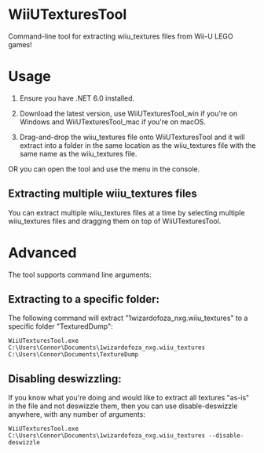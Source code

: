 # WiiUTexturesTool

Command-line tool for extracting wiiu_textures files from Wii-U LEGO games!

# Usage

1. Ensure you have .NET 6.0 installed.

2. Download the latest version, use WiiUTexturesTool_win if you're on Windows and WiiUTexturesTool_mac if you're on macOS.

3. Drag-and-drop the wiiu_textures file onto WiiUTexturesTool and it will extract into a folder in the same location as the wiiu_textures file with the same name as the wiiu_textures file.

OR you can open the tool and use the menu in the console.

## Extracting multiple wiiu_textures files
You can extract multiple wiiu_textures files at a time by selecting multiple wiiu_textures files and dragging them on top of WiiUTexturesTool.

# Advanced

The tool supports command line arguments:

## Extracting to a specific folder:

The following command will extract "1wizardofoza_nxg.wiiu_textures" to a specific folder "TexturedDump":

`WiiUTexturesTool.exe C:\Users\Connor\Documents\1wizardofoza_nxg.wiiu_textures C:\Users\Connor\Documents\TextureDump`

## Disabling deswizzling:

If you know what you're doing and would like to extract all textures "as-is" in the file and not deswizzle them, then you can use disable-deswizzle anywhere, with any number of arguments:

`WiiUTexturesTool.exe C:\Users\Connor\Documents\1wizardofoza_nxg.wiiu_textures --disable-deswizzle`
